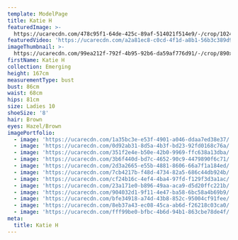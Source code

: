 ```yaml
---
template: ModelPage
title: Katie H
featuredImage: >-
  https://ucarecdn.com/478c95f1-64de-425c-89af-514021f514e9/-/crop/1024x694/0,0/-/preview/
featuredVideo: 'https://ucarecdn.com/a2a81ec8-c0cd-4f1d-a8b1-56b3c389d9b1/'
imageThumbnail: >-
  https://ucarecdn.com/99ea212f-792f-4b95-92b6-da59af776d91/-/crop/890x1240/0,0/-/preview/
firstName: Katie H
collection: Emerging
height: 167cm
measurementType: bust
bust: 86cm
waist: 68cm
hips: 81cm
size: Ladies 10
shoeSize: '8'
hair: Brown
eyes: Hazel/Brown
imagePortfolio:
  - image: 'https://ucarecdn.com/1a35bc3e-e53f-4901-a046-ddaa7ed38e37/'
  - image: 'https://ucarecdn.com/0d92ab31-8d5a-4b3f-bd23-92fd0168c76a/'
  - image: 'https://ucarecdn.com/351f2e4e-b50e-42b0-9969-ffc638a13dba/'
  - image: 'https://ucarecdn.com/3b6f440d-bd7c-4652-90c9-4479890f6c71/'
  - image: 'https://ucarecdn.com/2d3a2665-e55b-4881-8606-66a7f1a184ed/'
  - image: 'https://ucarecdn.com/7cb4217b-f48d-4734-82a5-686c44db924b/'
  - image: 'https://ucarecdn.com/cf24b16c-4ef4-4ba4-97fd-f129f3d3a1ac/'
  - image: 'https://ucarecdn.com/23a171e0-b896-49aa-aca9-d5d20ffc221b/'
  - image: 'https://ucarecdn.com/904032d1-9f11-4e47-ba58-6bc58a4b69b9/'
  - image: 'https://ucarecdn.com/bfe34918-a74d-43b8-852c-95004cf91fee/'
  - image: 'https://ucarecdn.com/8eb37a43-ec08-45ca-ab6d-f26218c03ca0/'
  - image: 'https://ucarecdn.com/fff99be0-bfbc-4b6d-94b1-863cbe78de4f/'
meta:
  title: Katie H
---
```


